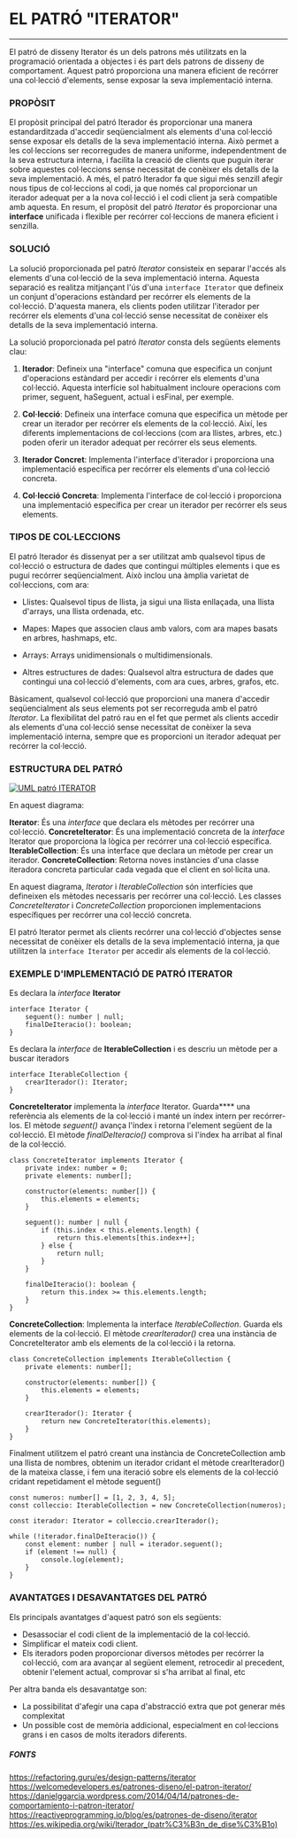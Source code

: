 # EL PATRÓ "ITERATOR"

------------


El patró de disseny Iterator és un dels patrons més utilitzats en la programació orientada a objectes i és part dels patrons de disseny de comportament. Aquest patró proporciona una manera eficient de recórrer una col·lecció d'elements, sense exposar la seva implementació interna.

### PROPÒSIT
El propòsit principal del patró Iterador és proporcionar una manera estandarditzada d'accedir seqüencialment als elements d'una col·lecció sense exposar els detalls de la seva implementació interna. Això permet a les col·leccions ser recorregudes de manera uniforme, independentment de la seva estructura interna, i facilita la creació de clients que puguin iterar sobre aquestes col·leccions sense necessitat de conèixer els detalls de la seva implementació. A més, el patró Iterador fa que sigui més senzill afegir nous tipus de col·leccions al codi, ja que només cal proporcionar un iterador adequat per a la nova col·lecció i el codi client ja serà compatible amb aquesta. En resum, el propòsit del patró *Iterator* és proporcionar una **interface** unificada i flexible per recórrer col·leccions de manera eficient i senzilla.

### SOLUCIÓ
La solució proporcionada pel patró *Iterator* consisteix en separar l'accés als elements d'una col·lecció de la seva implementació interna. Aquesta separació es realitza mitjançant l'ús d'una `interface Iterator` que defineix un conjunt d'operacions estàndard per recórrer els elements de la col·lecció. D'aquesta manera, els clients poden utilitzar l'iterador per recórrer els elements d'una col·lecció sense necessitat de conèixer els detalls de la seva implementació interna.

La solució proporcionada pel patró *Iterator* consta dels següents elements clau:

1. **Iterador**: Defineix una "interface" comuna que especifica un conjunt d'operacions estàndard per accedir i recórrer els elements d'una col·lecció. Aquesta interfície sol habitualment incloure operacions com primer, seguent, haSeguent, actual i esFinal, per exemple.

2. **Col·lecció**: Defineix una interface comuna que especifica un mètode per crear un iterador per recórrer els elements de la col·lecció. Així, les diferents implementacions de col·leccions (com ara llistes, arbres, etc.) poden oferir un iterador adequat per recórrer els seus elements.

3. **Iterador Concret**: Implementa l'interface d'iterador i proporciona una implementació específica per recórrer els elements d'una col·lecció concreta.

4. **Col·lecció Concreta**: Implementa l'interface de col·lecció i proporciona una implementació específica per crear un iterador per recórrer els seus elements.

### TIPOS DE COL·LECCIONS
El patró Iterador és dissenyat per a ser utilitzat amb qualsevol tipus de col·lecció o estructura de dades que contingui múltiples elements i que es pugui recórrer seqüencialment. Això inclou una àmplia varietat de col·leccions, com ara:

- Llistes: Qualsevol tipus de llista, ja sigui una llista enllaçada, una llista d'arrays, una llista ordenada, etc.

- Mapes: Mapes que associen claus amb valors, com ara mapes basats en arbres, hashmaps, etc.

- Arrays: Arrays unidimensionals o multidimensionals.

- Altres estructures de dades: Qualsevol altra estructura de dades que contingui una col·lecció d'elements, com ara cues, arbres, grafos, etc.

Bàsicament, qualsevol col·lecció que proporcioni una manera d'accedir seqüencialment als seus elements pot ser recorreguda amb el patró *Iterator*. La flexibilitat del patró rau en el fet que permet als clients accedir als elements d'una col·lecció sense necessitat de conèixer la seva implementació interna, sempre que es proporcioni un iterador adequat per recórrer la col·lecció.

### ESTRUCTURA DEL PATRÓ
[![UML patró ITERATOR](https://refactoring.guru/images/patterns/diagrams/iterator/structure.png "UML patró ITERATOR")](https://refactoring.guru/images/patterns/diagrams/iterator/structure.png "UML patró ITERATOR")

En aquest diagrama:

**Iterator**: És una *interface* que declara els mètodes per recórrer una col·lecció.
**ConcreteIterator**: És una implementació concreta de la *interface* Iterator que proporciona la lògica per recórrer una col·lecció específica.
**IterableCollection**: És una interface que declara un mètode per crear un iterador.
**ConcreteCollection**: Retorna noves instàncies d'una classe iteradora concreta particular cada vegada que el client en sol·licita una.

En aquest diagrama, *Iterator* i *IterableCollection* són interfícies que defineixen els mètodes necessaris per recórrer una col·lecció. Les classes *ConcreteIterator* i *ConcreteCollection* proporcionen implementacions específiques per recórrer una col·lecció concreta.

El patró Iterator permet als clients recórrer una col·lecció d'objectes sense necessitat de conèixer els detalls de la seva implementació interna, ja que utilitzen la `interface Iterator` per accedir als elements de la col·lecció.

### EXEMPLE D'IMPLEMENTACIÓ DE PATRÓ ITERATOR 


Es declara la *interface* **Iterator**

    interface Iterator {
        seguent(): number | null;
        finalDeIteracio(): boolean;
    }

Es declara la *interface* de **IterableCollection** i es descriu un mètode per a buscar iteradors

    interface IterableCollection {
        crearIterador(): Iterator;
    }

**ConcreteIterator** implementa la *interface* Iterator. Guarda**** una referència als elements de la col·lecció i manté un índex intern per recórrer-los. El mètode *seguent()* avança l'índex i retorna l'element següent de la col·lecció. El mètode *finalDeIteracio()* comprova si l'índex ha arribat al final de la col·lecció.

    class ConcreteIterator implements Iterator {
        private index: number = 0;
        private elements: number[];
    
        constructor(elements: number[]) {
            this.elements = elements;
        }
    
        seguent(): number | null {
            if (this.index < this.elements.length) {
                return this.elements[this.index++];
            } else {
                return null;
            }
        }
    
        finalDeIteracio(): boolean {
            return this.index >= this.elements.length;
        }
    }

**ConcreteCollection**: Implementa la interface *IterableCollection*. Guarda els elements de la col·lecció. El mètode *crearIterador()* crea una instància de ConcreteIterator amb els elements de la col·lecció i la retorna.

    class ConcreteCollection implements IterableCollection {
        private elements: number[];
    
        constructor(elements: number[]) {
            this.elements = elements;
        }
    
        crearIterador(): Iterator {
            return new ConcreteIterator(this.elements);
        }
    }

Finalment utilitzem el patró creant una instància de ConcreteCollection amb una llista de nombres, obtenim un iterador cridant el mètode crearIterador() de la mateixa classe, i fem una iteració sobre els elements de la col·lecció cridant repetidament el mètode seguent()

    const numeros: number[] = [1, 2, 3, 4, 5];
    const colleccio: IterableCollection = new ConcreteCollection(numeros);
    
    const iterador: Iterator = colleccio.crearIterador();
    
    while (!iterador.finalDeIteracio()) {
        const element: number | null = iterador.seguent();
        if (element !== null) {
            console.log(element);
        }
    }


### AVANTATGES I DESAVANTATGES DEL PATRÓ
Els principals avantatges d'aquest patró son els següents:
- Desassociar el codi client de la implementació de la col·lecció.
- Simplificar el mateix codi client.
- Els iteradors poden proporcionar diversos mètodes per recórrer la col·lecció, com ara avançar al següent element, retrocedir al precedent, obtenir l'element actual, comprovar si s'ha arribat al final, etc

Per altra banda els desavantatge son: 
- La possibilitat d'afegir una capa d'abstracció extra que pot generar més complexitat 
- Un possible cost de memòria addicional, especialment en col·leccions grans i en casos de molts iteradors diferents.


##### FONTS

https://refactoring.guru/es/design-patterns/iterator
https://welcomedevelopers.es/patrones-diseno/el-patron-iterator/
https://danielggarcia.wordpress.com/2014/04/14/patrones-de-comportamiento-i-patron-iterator/
https://reactiveprogramming.io/blog/es/patrones-de-diseno/iterator
https://es.wikipedia.org/wiki/Iterador_(patr%C3%B3n_de_dise%C3%B1o)
